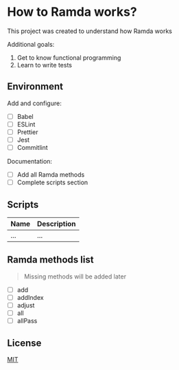 # How to Ramda works?

This project was created to understand how Ramda works

Additional goals:

1. Get to know functional programming
2. Learn to write tests

## Environment

Add and configure:

- [ ] Babel
- [ ] ESLint
- [ ] Prettier
- [ ] Jest
- [ ] Commitlint

Documentation:

- [ ] Add all Ramda methods
- [ ] Complete scripts section

## Scripts

| Name | Description |
|------|-------------|
| ...  | ...         |

## Ramda methods list

> Missing methods will be added later

- [ ] add
- [ ] addIndex
- [ ] adjust
- [ ] all
- [ ] allPass

## License

[MIT](/license)
